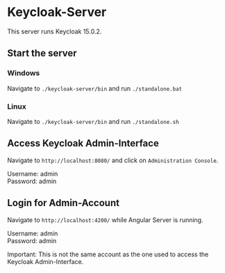 # Keycloak-Server

This server runs Keycloak 15.0.2.

## Start the server

### Windows

Navigate to `./keycloak-server/bin` and run `./standalone.bat`

### Linux

Navigate to `./keycloak-server/bin` and run `./standalone.sh`

## Access Keycloak Admin-Interface

Navigate to `http://localhost:8080/` and click on `Administration Console`.

Username: admin  
Password: admin  

## Login for Admin-Account

Navigate to `http://localhost:4200/` while Angular Server is running.

Username: admin  
Password: admin  

Important: This is not the same account as the one used to access the Keycloak Admin-Interface.